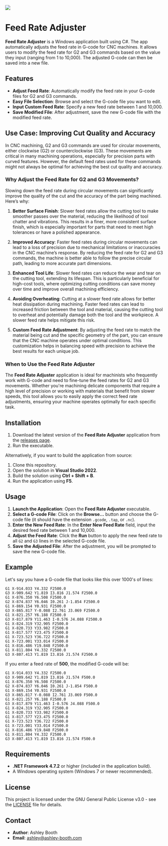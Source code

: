 <a href="#"><img src="https://github.com/user-attachments/assets/ffaddbc2-4e73-4a64-9fdc-fbbecbec25f8" /></a>

# Feed Rate Adjuster

**Feed Rate Adjuster** is a Windows application built using C#. The app automatically adjusts the feed rate in G-code for CNC machines. It allows users to modify the feed rate for G2 and G3 commands based on the value they input (ranging from 1 to 10,000). The adjusted G-code can then be saved into a new file.

## Features

- **Adjust Feed Rate**: Automatically modify the feed rate in your G-code files for G2 and G3 commands.
- **Easy File Selection**: Browse and select the G-code file you want to edit.
- **Input Custom Feed Rate**: Specify a new feed rate between 1 and 10,000.
- **Save Modified File**: After adjustment, save the new G-code file with the modified feed rate.

## Use Case: Improving Cut Quality and Accuracy

In CNC machining, G2 and G3 commands are used for circular movements, either clockwise (G2) or counterclockwise (G3). These movements are critical in many machining operations, especially for precision parts with curved features. However, the default feed rates used for these commands might not always be optimal for achieving the best cut quality and accuracy.

### Why Adjust the Feed Rate for G2 and G3 Movements?

Slowing down the feed rate during circular movements can significantly improve the quality of the cut and the accuracy of the part being machined. Here’s why:

1. **Better Surface Finish**:
   Slower feed rates allow the cutting tool to make smoother passes over the material, reducing the likelihood of tool chatter and vibrations. This results in a finer, more consistent surface finish, which is especially important for parts that need to meet high tolerances or have a polished appearance.

2. **Improved Accuracy**:
   Faster feed rates during circular movements can lead to a loss of precision due to mechanical limitations or inaccuracies in the CNC machine’s response. By reducing the feed rate for G2 and G3 commands, the machine is better able to follow the precise circular path, leading to more accurate part dimensions.

3. **Enhanced Tool Life**:
   Slower feed rates can reduce the wear and tear on the cutting tool, extending its lifespan. This is particularly beneficial for high-cost tools, where optimizing cutting conditions can save money over time and improve overall machining efficiency.

4. **Avoiding Overheating**:
   Cutting at a slower feed rate allows for better heat dissipation during machining. Faster feed rates can lead to increased friction between the tool and material, causing the cutting tool to overheat and potentially damage both the tool and the workpiece. A slower feed rate helps mitigate this risk.

5. **Custom Feed Rate Adjustment**:
   By adjusting the feed rate to match the material being cut and the specific geometry of the part, you can ensure that the CNC machine operates under optimal conditions. This customization helps in balancing speed with precision to achieve the best results for each unique job.

### When to Use the Feed Rate Adjuster

The **Feed Rate Adjuster** application is ideal for machinists who frequently work with G-code and need to fine-tune the feed rates for G2 and G3 movements. Whether you're machining delicate components that require a high level of precision or working with materials that benefit from slower speeds, this tool allows you to easily apply the correct feed rate adjustments, ensuring your machine operates optimally for each specific task.


## Installation

1. Download the latest version of the **Feed Rate Adjuster** application from the [releases page](https://github.com/Booth-Ashley/Feed-Rate-Adjuster/releases).
2. Run the executable.

Alternatively, if you want to build the application from source:
1. Clone this repository.
2. Open the solution in **Visual Studio 2022**.
3. Build the solution using **Ctrl + Shift + B**.
4. Run the application using **F5**.

## Usage

1. **Launch the Application**: Open the **Feed Rate Adjuster** executable.
2. **Select a G-code File**: Click on the **Browse...** button and choose the G-code file (it should have the extension `.gcode`, `.tap`, or `.nc`).
3. **Enter the New Feed Rate**: In the **Enter New Feed Rate** field, input the desired feed rate between 1 and 10,000.
4. **Adjust the Feed Rate**: Click the **Run** button to apply the new feed rate to all `G2` and `G3` lines in the selected G-code file.
5. **Save the Adjusted File**: After the adjustment, you will be prompted to save the new G-code file.

## Example

Let's say you have a G-code file that looks like this over 1000's of lines:
```
G1 X-914.033 Y4.332 F2500.0
G3 X-909.642 Y1.819 I3.816 J1.574 F2500.0
G1 X-876.350 Y6.508 F2500.0
G2 X-874.837 Y6.046 I0.261 J-1.854 F2500.0
G1 X-869.154 Y0.931 F2500.0
G3 X-865.817 Y-0.088 I2.761 J3.069 F2500.0
G1 X-821.257 Y6.188 F2500.0
G3 X-817.879 Y11.463 I-0.576 J4.088 F2500.0
G1 X-824.319 Y32.905 F2500.0
G1 X-820.733 Y33.982 F2500.0
G1 X-817.577 Y23.475 F2500.0
G1 X-723.523 Y36.722 F2500.0
G1 X-723.001 Y33.014 F2500.0
G1 X-816.486 Y19.848 F2500.0
G1 X-811.804 Y4.332 F2500.0
G3 X-807.413 Y1.819 I3.816 J1.574 F2500.0
```

If you enter a feed rate of **500**, the modified G-code will be:
```
G1 X-914.033 Y4.332 F2500.0
G3 X-909.642 Y1.819 I3.816 J1.574 F500.0
G1 X-876.350 Y6.508 F2500.0
G2 X-874.837 Y6.046 I0.261 J-1.854 F500.0
G1 X-869.154 Y0.931 F2500.0
G3 X-865.817 Y-0.088 I2.761 J3.069 F500.0
G1 X-821.257 Y6.188 F2500.0
G3 X-817.879 Y11.463 I-0.576 J4.088 F500.0
G1 X-824.319 Y32.905 F2500.0
G1 X-820.733 Y33.982 F2500.0
G1 X-817.577 Y23.475 F2500.0
G1 X-723.523 Y36.722 F2500.0
G1 X-723.001 Y33.014 F2500.0
G1 X-816.486 Y19.848 F2500.0
G1 X-811.804 Y4.332 F2500.0
G3 X-807.413 Y1.819 I3.816 J1.574 F500.0
```

## Requirements

- **.NET Framework 4.7.2** or higher (included in the application build).
- A Windows operating system (Windows 7 or newer recommended).

## License

This project is licensed under the GNU General Public License v3.0 - see the [LICENSE](LICENSE) file for details.

## Contact

- **Author**: Ashley Booth
- **Email**: ashley@ashley-booth.com


